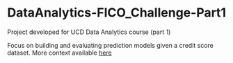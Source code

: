 # DataAnalytics-FICO_Challenge-Part1
Project developed for UCD Data Analytics course (part 1)

Focus on building and evaluating prediction models given a credit score dataset. 
More context available [here](https://community.fico.com/s/explainable-machine-learning-challenge?tabset-3158a=2)
